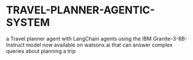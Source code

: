 # TRAVEL-PLANNER-AGENTIC-SYSTEM
a Travel planner agent with LangChain agents using the IBM Granite-3-8B-Instruct model now available on watsonx.ai that can answer complex queries about planning a trip
